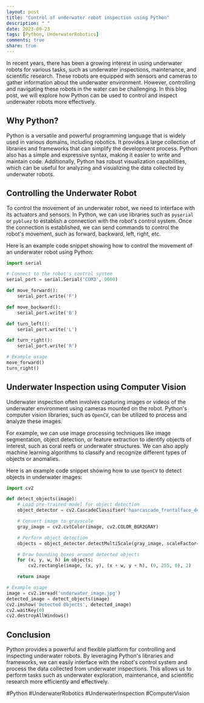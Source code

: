 ```yaml
---
layout: post
title: "Control of underwater robot inspection using Python"
description: " "
date: 2023-09-23
tags: [Python, UnderwaterRobotics]
comments: true
share: true
---
```


In recent years, there has been a growing interest in using underwater robots for various tasks, such as underwater inspections, maintenance, and scientific research. These robots are equipped with sensors and cameras to gather information about the underwater environment. However, controlling and navigating these robots in the water can be challenging. In this blog post, we will explore how Python can be used to control and inspect underwater robots more effectively.

## Why Python?

Python is a versatile and powerful programming language that is widely used in various domains, including robotics. It provides a large collection of libraries and frameworks that can simplify the development process. Python also has a simple and expressive syntax, making it easier to write and maintain code. Additionally, Python has robust visualization capabilities, which can be useful for analyzing and visualizing the data collected by underwater robots.

## Controlling the Underwater Robot

To control the movement of an underwater robot, we need to interface with its actuators and sensors. In Python, we can use libraries such as `pyserial` or `pybluez` to establish a connection with the robot's control system. Once the connection is established, we can send commands to control the robot's movement, such as forward, backward, left, right, etc.

Here is an example code snippet showing how to control the movement of an underwater robot using Python:

```python
import serial

# Connect to the robot's control system
serial_port = serial.Serial('COM3', 9600)

def move_forward():
    serial_port.write('F')

def move_backward():
    serial_port.write('B')

def turn_left():
    serial_port.write('L')

def turn_right():
    serial_port.write('R')

# Example usage
move_forward()
turn_right()
```

## Underwater Inspection using Computer Vision

Underwater inspection often involves capturing images or videos of the underwater environment using cameras mounted on the robot. Python's computer vision libraries, such as `OpenCV`, can be utilized to process and analyze these images. 

For example, we can use image processing techniques like image segmentation, object detection, or feature extraction to identify objects of interest, such as coral reefs or underwater structures. We can also apply machine learning algorithms to classify and recognize different types of objects or anomalies.

Here is an example code snippet showing how to use `OpenCV` to detect objects in underwater images:

```python
import cv2

def detect_objects(image):
    # Load pre-trained model for object detection
    object_detector = cv2.CascadeClassifier('haarcascade_frontalface_default.xml')

    # Convert image to grayscale
    gray_image = cv2.cvtColor(image, cv2.COLOR_BGR2GRAY)

    # Perform object detection
    objects = object_detector.detectMultiScale(gray_image, scaleFactor=1.1, minNeighbors=5, minSize=(30, 30))

    # Draw bounding boxes around detected objects
    for (x, y, w, h) in objects:
        cv2.rectangle(image, (x, y), (x + w, y + h), (0, 255, 0), 2)

    return image

# Example usage
image = cv2.imread('underwater_image.jpg')
detected_image = detect_objects(image)
cv2.imshow('Detected Objects', detected_image)
cv2.waitKey(0)
cv2.destroyAllWindows()
```

## Conclusion

Python provides a powerful and flexible platform for controlling and inspecting underwater robots. By leveraging Python's libraries and frameworks, we can easily interface with the robot's control system and process the data collected from underwater inspections. This allows us to perform tasks such as underwater exploration, maintenance, and scientific research more efficiently and effectively.

#Python #UnderwaterRobotics #UnderwaterInspection #ComputerVision